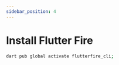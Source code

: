 ```yaml
---
sidebar_position: 4
---
```


# Install Flutter Fire

```bash
dart pub global activate flutterfire_cli;
```
